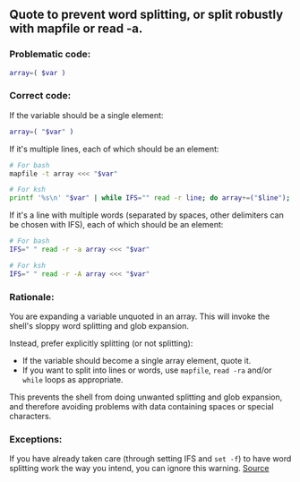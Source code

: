 ## Quote to prevent word splitting, or split robustly with mapfile or read -a.

### Problematic code:

```sh
array=( $var )
```

### Correct code:

If the variable should be a single element:

```sh
array=( "$var" )
```

If it's multiple lines, each of which should be an element:

```sh
# For bash
mapfile -t array <<< "$var"

# For ksh
printf '%s\n' "$var" | while IFS="" read -r line; do array+=("$line"); done
```

If it's a line with multiple words (separated by spaces, other delimiters can be chosen with IFS), each of which should be an element:

```sh
# For bash
IFS=" " read -r -a array <<< "$var"

# For ksh
IFS=" " read -r -A array <<< "$var"
```

### Rationale:

You are expanding a variable unquoted in an array. This will invoke the shell's sloppy word splitting and glob expansion.

Instead, prefer explicitly splitting (or not splitting):

* If the variable should become a single array element, quote it.
* If you want to split into lines or words, use `mapfile`, `read -ra` and/or `while` loops as appropriate.

This prevents the shell from doing unwanted splitting and glob expansion, and therefore avoiding problems with data containing spaces or special characters.

### Exceptions:

If you have already taken care (through setting IFS and `set -f`) to have word splitting work the way you intend, you can ignore this warning.
[Source](https://github.com/koalaman/shellcheck/wiki/SC2206)

